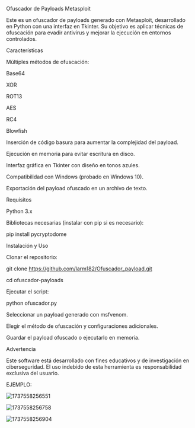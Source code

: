 Ofuscador de Payloads Metasploit

Este es un ofuscador de payloads generado con Metasploit, desarrollado en Python con una interfaz en Tkinter. Su objetivo es aplicar técnicas de ofuscación para evadir antivirus y mejorar la ejecución en entornos controlados.

Características

Múltiples métodos de ofuscación:

Base64

XOR

ROT13

AES

RC4

Blowfish

Inserción de código basura para aumentar la complejidad del payload.

Ejecución en memoria para evitar escritura en disco.

Interfaz gráfica en Tkinter con diseño en tonos azules.

Compatibilidad con Windows (probado en Windows 10).

Exportación del payload ofuscado en un archivo de texto.

Requisitos

Python 3.x

Bibliotecas necesarias (instalar con pip si es necesario):

pip install pycryptodome

Instalación y Uso

Clonar el repositorio:

git clone https://github.com/larm182/Ofuscador_payload.git

cd ofuscador-payloads

Ejecutar el script:

python ofuscador.py

Seleccionar un payload generado con msfvenom.

Elegir el método de ofuscación y configuraciones adicionales.

Guardar el payload ofuscado o ejecutarlo en memoria.

Advertencia

Este software está desarrollado con fines educativos y de investigación en ciberseguridad. El uso indebido de esta herramienta es responsabilidad exclusiva del usuario.

EJEMPLO: 

![1737558256551](https://github.com/user-attachments/assets/a7bf3b9e-5a18-4cb4-ae84-4b7f2a534833)

![1737558256758](https://github.com/user-attachments/assets/77854cdc-2e1c-424c-851e-6b8ef067c022)

![1737558256904](https://github.com/user-attachments/assets/eb39cdce-113d-4e5b-b12d-357d0e9e1e11)



